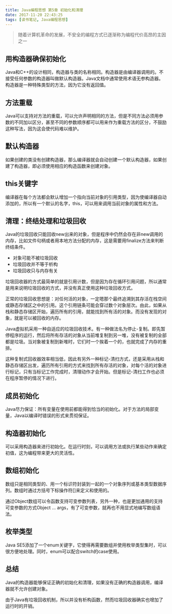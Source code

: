 ```yaml
---
title: Java编程思想 第5章 初始化和清理
date: 2017-11-20 22:43:25
tags: [读书笔记, Java编程思想]
---
```

> 随着计算机革命的发展，不安全的编程方式已逐渐称为编程代价高昂的主因之一
<!--more-->
## 用构造器确保初始化

Java和C++的设计相同，构造器与类的名称相同。构造器是由编译器调用的。不接受任何参数的构造器叫做默认构造器。Java文档中通常使用术语无参构造器。构造器是一种特殊类型的方法，因为它没有返回值。

## 方法重载

Java可以支持对方法的重载，可以允许声明相同的方法，但是不同方法必须用参数的不同加以区分，甚至不同的参数顺序都可以用来作为重载方法的区分，不鼓励这种写法，因为这会使代码难以维护。

## 默认构造器

如果创建的类没有创建构造器，那么编译器就会自动创建一个默认构造器，如果创建了构造器，即必须使用相应的构造函数来创建对象。

## this关键字

编译器在每个方法都会默认增加一个指向当前对象的引用类型，因为使编译器自动添加的，所以有一个默认的名字，this，可以用来调用当前对象的属性和方法。

## 清理：终结处理和垃圾回收

Java的垃圾回收只能回收new出来的对象，但是程序中仍然会存在非new调用的内存，比如文件句柄或者用本地方法分配的内存，这是需要用finalize方法来判断终结条件。

- 对象可能不被垃圾回收
- 垃圾回收并不等于析构
- 垃圾回收只与内存有关

垃圾回收器的方式最简单的就是引用计数，但是因为存在循环引用问题，所以通常是用来说明垃圾回收的方式，并没有真正使用这种垃圾回收方式。

正常的垃圾回收思想是：对任何活的对象，一定嗯那个最终追溯到其存活在栈空间或静态存储区之中的引用。这个引用链条可能会穿过数个对象层次。由此，如果从栈和静态存储区开始，遍历所有的引用，就能找到所有活的对象。而没有发现的对象，就是可以被回收的内存。

Java虚拟机采用一种自适应的垃圾回收技术。有一种做法名为停止-复制。即先暂停程序的运行，然后将所有存活的对象从当前堆复制到另一堆，没有被复制的全部都是垃圾。当对象被复制到新堆时，它们时一个挨着一个的，也就完成了内存的重排。

这种复制式回收器效率相当低，因此有另外一种标记-清扫方式，还是采用从栈和静态存储区出发，遍历所有引用的方式来找到所有存活的对象，对每个活的对象进行标记，只有当标记工作完成时，清理动作才会开始。但是标记-清扫工作也必须在程序暂停的情况下进行。

## 成员初始化

Java尽力保证：所有变量在使用前都能得到恰当的初始化。对于方法的局部变量，Java以编译时错误的形式来贯彻保证。

## 构造器初始化

可以采用构造器来进行初始化。在运行时刻，可以调用方法或执行某些动作来确定初值，这为编程带来更大的灵活性。

## 数组初始化

数组只是相同类型的、用一个标识符封装到一起的一个对象序列或基本类型数据序列。数组时通过方括号下标操作符[]来定义和使用的。

通过Object数组可以令函数支持可变参数列表，另外一种，也是更加通用的支持可变参数的方式Object ... args，有了可变参数，就再也不用显式地编写数组语法。

## 枚举类型

Java SE5添加了一个enum关键字，它使得再需要数组并使用枚举类型集时，可以很方便地处理。同时，enum可以配合switch的case使用。

## 总结

Java的构造器能够保证正确的初始化和清理，如果没有正确的构造器调用，编译器就不允许创建对象。

由于Java有垃圾回收机制，所以并没有析构函数，然而垃圾回收器确实也增加了运行时的开销。